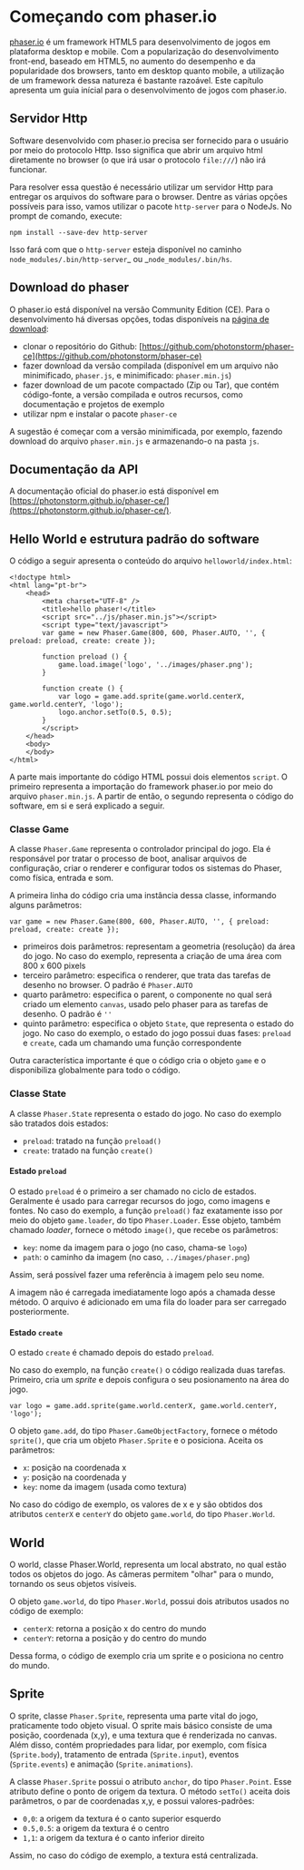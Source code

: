 # Começando com phaser.io

[phaser.io](http://phaser.io/) é um framework HTML5 para desenvolvimento de jogos em plataforma desktop e mobile. Com a popularização do desenvolvimento front-end, baseado em HTML5, no aumento do desempenho e da popularidade dos browsers, tanto em desktop quanto mobile, a utilização de um framework dessa natureza é bastante razoável. Este capítulo apresenta um guia inícial para o desenvolvimento de jogos com phaser.io.

## Servidor Http

Software desenvolvido com phaser.io precisa ser fornecido para o usuário por meio do protocolo Http. Isso significa que abrir um arquivo html diretamente no browser \(o que irá usar o protocolo `file:///`\) não irá funcionar.

Para resolver essa questão é necessário utilizar um servidor Http para entregar os arquivos do software para o browser. Dentre as várias opções possíveis para isso, vamos utilizar o pacote `http-server` para o NodeJs. No prompt de comando, execute:

```
npm install --save-dev http-server
```

Isso fará com que o `http-server` esteja disponível no caminho `node_modules/.bin/http-server`_ ou _`node_modules/.bin/hs`.

## Download do phaser

O phaser.io está disponível na versão Community Edition \(CE\). Para o desenvolvimento há diversas opções, todas disponíveis na [página de download](http://phaser.io/download/stable):

* clonar o repositório do Github: [https://github.com/photonstorm/phaser-ce](https://github.com/photonstorm/phaser-ce)
* fazer download da versão compilada \(disponível em um arquivo não minimificado, `phaser.js`, e minimificado: `phaser.min.js`\)
* fazer download de um pacote compactado \(Zip ou Tar\), que contém código-fonte, a versão compilada e outros recursos, como documentação e projetos de exemplo
* utilizar npm e instalar o pacote `phaser-ce`

A sugestão é começar com a versão minimificada, por exemplo, fazendo download do arquivo `phaser.min.js` e armazenando-o na pasta `js`.

## Documentação da API

A documentação oficial do phaser.io está disponível em [https://photonstorm.github.io/phaser-ce/](https://photonstorm.github.io/phaser-ce/).

## Hello World e estrutura padrão do software

O código a seguir apresenta o conteúdo do arquivo `helloworld/index.html`:

```
<!doctype html>
<html lang="pt-br">
    <head>
        <meta charset="UTF-8" />
        <title>hello phaser!</title>
        <script src="../js/phaser.min.js"></script>
        <script type="text/javascript">
        var game = new Phaser.Game(800, 600, Phaser.AUTO, '', { preload: preload, create: create });

        function preload () {
            game.load.image('logo', '../images/phaser.png');
        }

        function create () {
            var logo = game.add.sprite(game.world.centerX, game.world.centerY, 'logo');
            logo.anchor.setTo(0.5, 0.5);
        }
        </script>
    </head>
    <body>
    </body>
</html>
```

A parte mais importante do código HTML possui dois elementos `script`. O primeiro representa a importação do framework phaser.io por meio do arquivo `phaser.min.js`. A partir de então, o segundo representa o código do software, em si e será explicado a seguir.

### Classe Game

A classe `Phaser.Game` representa o controlador principal do jogo. Ela é responsável por tratar o processo de boot, analisar arquivos de configuração, criar o renderer e configurar todos os sistemas do Phaser, como física, entrada e som.

A primeira linha do código cria uma instância dessa classe, informando alguns parâmetros:

```
var game = new Phaser.Game(800, 600, Phaser.AUTO, '', { preload: preload, create: create });
```

* primeiros dois parâmetros: representam a geometria \(resolução\) da área do jogo. No caso do exemplo, representa a criação de uma área com 800 x 600 pixels
* terceiro parâmetro: especifica o renderer, que trata das tarefas de desenho no browser. O padrão é `Phaser.AUTO`
* quarto parâmetro: especifica o parent, o componente no qual será criado um elemento `canvas`, usado pelo phaser para as tarefas de desenho. O padrão é `''`
* quinto parâmetro: especifica o objeto `State`, que representa o estado do jogo. No caso do exemplo, o estado do jogo possui duas fases: `preload` e `create`, cada um chamando uma função correspondente

Outra característica importante é que o código cria o objeto `game` e o disponibiliza globalmente para todo o código.

### Classe State

A classe `Phaser.State` representa o estado do jogo. No caso do exemplo são tratados dois estados:

* `preload`: tratado na função `preload()`
* `create`: tratado na função `create()`

#### Estado `preload`

O estado `preload` é o primeiro a ser chamado no ciclo de estados. Geralmente é usado para carregar recursos do jogo, como imagens e fontes. No caso do exemplo, a função `preload()` faz exatamente isso por meio do objeto `game.loader`, do tipo `Phaser.Loader`. Esse objeto, também chamado _loader_, fornece o método `image()`, que recebe os parâmetros:

* `key`: nome da imagem para o jogo \(no caso, chama-se `logo`\)
* `path`: o caminho da imagem \(no caso, `../images/phaser.png`\)

Assim, será possível fazer uma referência à imagem pelo seu nome.

A imagem não é carregada imediatamente logo após a chamada desse método. O arquivo é adicionado em uma fila do loader para ser carregado posteriormente.

#### Estado `create`

O estado `create` é chamado depois do estado `preload`.

No caso do exemplo, na função `create()` o código realizada duas tarefas. Primeiro, cria um _sprite_ e depois configura o seu posionamento na área do jogo.

```
var logo = game.add.sprite(game.world.centerX, game.world.centerY, 'logo');
```

O objeto `game.add`, do tipo `Phaser.GameObjectFactory`, fornece o método `sprite()`, que cria um objeto `Phaser.Sprite` e o posiciona. Aceita os parâmetros:

* `x`: posição na coordenada x
* `y`: posição na coordenada y
* `key`: nome da imagem \(usada como textura\)

No caso do código de exemplo, os valores de x e y são obtidos dos atributos `centerX` e `centerY` do objeto `game.world`, do tipo `Phaser.World`. 

## World

O world, classe Phaser.World, representa um local abstrato, no qual estão todos os objetos do jogo. As câmeras permitem "olhar" para o mundo, tornando os seus objetos visíveis.

O objeto `game.world`, do tipo `Phaser.World`, possui dois atributos usados no código de exemplo:

* `centerX`: retorna a posição x do centro do mundo
* `centerY`: retorna a posição y do centro do mundo

Dessa forma, o código de exemplo cria um sprite e o posiciona no centro do mundo.

## Sprite

O sprite, classe `Phaser.Sprite`, representa uma parte vital do jogo, praticamente todo objeto visual. O sprite mais básico consiste de uma posição, coordenada \(x,y\), e uma textura que é renderizada no canvas. Além disso, contém propriedades para lidar, por exemplo, com física \(`Sprite.body`\), tratamento de entrada \(`Sprite.input`\), eventos \(`Sprite.events`\) e animação \(`Sprite.animations`\).

A classe `Phaser.Sprite` possui o atributo `anchor`, do tipo `Phaser.Point`. Esse atributo define o ponto de origem da textura. O método `setTo()` aceita dois parâmetros, o par de coordenadas x,y, e possui valores-padrões:

* `0,0`: a origem da textura é o canto superior esquerdo
* `0.5,0.5`: a origem da textura é o centro
* `1,1`: a origem da textura é o canto inferior direito

Assim, no caso do código de exemplo, a textura está centralizada. 

